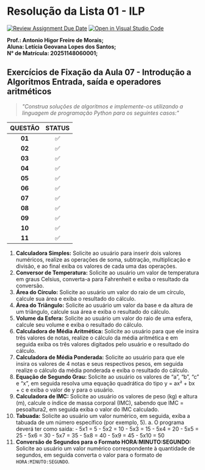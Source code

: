 # Resolução da Lista 01 - ILP

[![Review Assignment Due Date](https://classroom.github.com/assets/deadline-readme-button-22041afd0340ce965d47ae6ef1cefeee28c7c493a6346c4f15d667ab976d596c.svg)](https://classroom.github.com/a/q0qyXblX)
[![Open in Visual Studio Code](https://classroom.github.com/assets/open-in-vscode-2e0aaae1b6195c2367325f4f02e2d04e9abb55f0b24a779b69b11b9e10269abc.svg)](https://classroom.github.com/online_ide?assignment_repo_id=19599003&assignment_repo_type=AssignmentRepo)

**Prof.: Antonio Higor Freire de Morais;**</br>
**Aluna: Letícia Geovana Lopes dos Santos;**</br>
**N° de Matrícula: 20251148060001;**</br>

## Exercícios de Fixação da Aula 07 - Introdução a Algoritmos Entrada, saída e operadores aritméticos

> _"Construa soluções de algoritmos e implemente-os utilizando a linguagem de programação Python para os seguintes casos:"_

| QUESTÃO | STATUS |
| :-----: | :----: |
| **01**  |   ✅   |
| **02**  |   ✅   |
| **03**  |   ✅   |
| **04**  |   ✅   |
| **05**  |   ✅   |
| **06**  |   ✅   |
| **07**  |   ✅   |
| **08**  |   ✅   |
| **09**  |   ✅   |
| **10**  |   ✅   |
| **11**  |   ✅   |

1. **Calculadora Simples:** Solicite ao usuário para inserir dois valores numéricos, realize as operações de soma, subtração, multiplicação e divisão, e ao final exiba os valores de cada uma das operações.
2. **Conversor de Temperatura:** Solicite ao usuário um valor de temperatura em graus Celsius, converta-a para Fahrenheit e exiba o resultado da conversão.
3. **Área do Círculo:** Solicite ao usuário um valor do raio de um círculo, calcule sua área e exiba o resultado do cálculo.
4. **Área do Triângulo:** Solicite ao usuário um valor da base e da altura de um triângulo, calcule sua área e exiba o resultado do cálculo.
5. **Volume da Esfera:** Solicite ao usuário um valor do raio de uma esfera, calcule seu volume e exiba o resultado do cálculo.
6. **Calculadora de Média Aritmética:** Solicite ao usuário para que ele insira três valores de notas, realize o cálculo da média aritmética e em seguida exiba os três valores digitados pelo usuário e o resultado do cálculo.
7. **Calculadora de Média Ponderada:** Solicite ao usuário para que ele insira os valores de 4 notas e seus respectivos pesos, em seguida realize o cálculo da média ponderada e exiba o resultado do cálculo.
8. **Equação de Segundo Grau:** Solicite ao usuário os valores de “a”, “b”, “c” e “x”, em seguida resolva uma equação quadrática do tipo y = ax² + bx + c e exiba o valor de y para o usuário.
9. **Calculadora de IMC:** Solicite ao usuário os valores de peso (kg) e altura (m), calcule o índice de massa corporal (IMC), sabendo que IMC = pesoaltura2, em seguida exiba o valor do IMC calculado.
10. **Tabuada:** Solicite ao usuário um valor numérico, em seguida, exiba a tabuada de um número específico (por exemplo, 5).
    a. O programa deverá ter como saída: - 5x1 = 5 - 5x2 = 10 - 5x3 = 15 - 5x4 = 20 - 5x5 = 25 - 5x6 = 30 - 5x7 = 35 - 5x8 = 40 - 5x9 = 45 - 5x10 = 50
11. **Conversão de Segundos para o Formato HORA:MINUTO:SEGUNDO:** Solicite ao usuário um valor numérico correspondente à quantidade de segundos, em seguida converta o valor para o formato de `HORA:MINUTO:SEGUNDO`.
